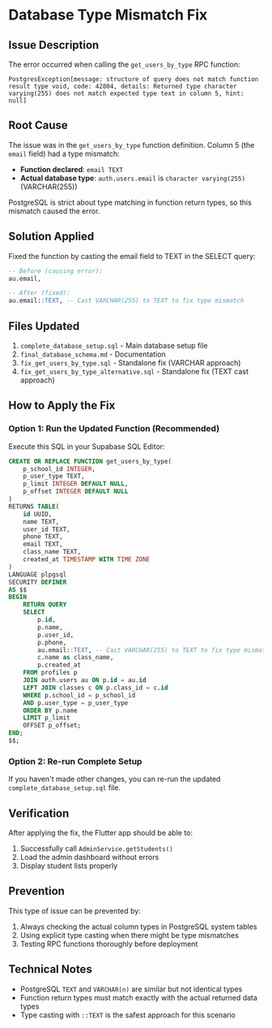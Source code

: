 # Database Type Mismatch Fix

## Issue Description
The error occurred when calling the `get_users_by_type` RPC function:

```
PostgresException[message: structure of query does not match function result type void, code: 42804, details: Returned type character varying(255) does not match expected type text in column 5, hint: null]
```

## Root Cause
The issue was in the `get_users_by_type` function definition. Column 5 (the `email` field) had a type mismatch:

- **Function declared**: `email TEXT`
- **Actual database type**: `auth.users.email` is `character varying(255)` (VARCHAR(255))

PostgreSQL is strict about type matching in function return types, so this mismatch caused the error.

## Solution Applied
Fixed the function by casting the email field to TEXT in the SELECT query:

```sql
-- Before (causing error):
au.email,

-- After (fixed):
au.email::TEXT, -- Cast VARCHAR(255) to TEXT to fix type mismatch
```

## Files Updated
1. `complete_database_setup.sql` - Main database setup file
2. `final_database_schema.md` - Documentation
3. `fix_get_users_by_type.sql` - Standalone fix (VARCHAR approach)
4. `fix_get_users_by_type_alternative.sql` - Standalone fix (TEXT cast approach)

## How to Apply the Fix

### Option 1: Run the Updated Function (Recommended)
Execute this SQL in your Supabase SQL Editor:

```sql
CREATE OR REPLACE FUNCTION get_users_by_type(
    p_school_id INTEGER,
    p_user_type TEXT,
    p_limit INTEGER DEFAULT NULL,
    p_offset INTEGER DEFAULT NULL
)
RETURNS TABLE(
    id UUID,
    name TEXT,
    user_id TEXT,
    phone TEXT,
    email TEXT,
    class_name TEXT,
    created_at TIMESTAMP WITH TIME ZONE
)
LANGUAGE plpgsql
SECURITY DEFINER
AS $$
BEGIN
    RETURN QUERY
    SELECT 
        p.id,
        p.name,
        p.user_id,
        p.phone,
        au.email::TEXT, -- Cast VARCHAR(255) to TEXT to fix type mismatch
        c.name as class_name,
        p.created_at
    FROM profiles p
    JOIN auth.users au ON p.id = au.id
    LEFT JOIN classes c ON p.class_id = c.id
    WHERE p.school_id = p_school_id 
    AND p.user_type = p_user_type
    ORDER BY p.name
    LIMIT p_limit
    OFFSET p_offset;
END;
$$;
```

### Option 2: Re-run Complete Setup
If you haven't made other changes, you can re-run the updated `complete_database_setup.sql` file.

## Verification
After applying the fix, the Flutter app should be able to:
1. Successfully call `AdminService.getStudents()`
2. Load the admin dashboard without errors
3. Display student lists properly

## Prevention
This type of issue can be prevented by:
1. Always checking the actual column types in PostgreSQL system tables
2. Using explicit type casting when there might be type mismatches
3. Testing RPC functions thoroughly before deployment

## Technical Notes
- PostgreSQL `TEXT` and `VARCHAR(n)` are similar but not identical types
- Function return types must match exactly with the actual returned data types
- Type casting with `::TEXT` is the safest approach for this scenario